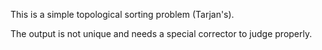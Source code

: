 This is a simple topological sorting problem (Tarjan's).

The output is not unique and needs a special corrector to judge properly.
